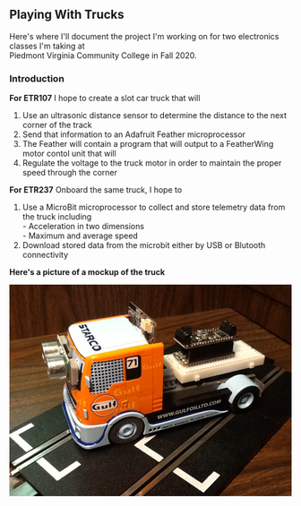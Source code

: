 ## Playing With Trucks
Here's where I'll document the project I'm working on for two electronics classes I'm taking at  
Piedmont Virginia Community College in Fall 2020.

### Introduction

**For ETR107**
I hope to create a slot car truck that will
  1. Use an ultrasonic distance sensor to determine the distance to the next corner of the track
  2. Send that information to an Adafruit Feather microprocessor
  3. The Feather will contain a program that will output to a FeatherWing motor contol unit that will
  4. Regulate the voltage to the truck motor in order to maintain the proper speed through the corner

**For ETR237**
Onboard the same truck, I hope to
  1. Use a MicroBit microprocessor to collect and store telemetry data from the truck including  
    - Acceleration in two dimensions  
    - Maximum and average speed
  2. Download stored data from the microbit either by USB or Blutooth connectivity

**Here's a picture of a mockup of the truck**

![A mockup of the project truck!](https://github.com/dougbrown1048/ETR107-Final-Project/blob/main/Pictures/Truck%2002.JPG "This is rollover text.")

